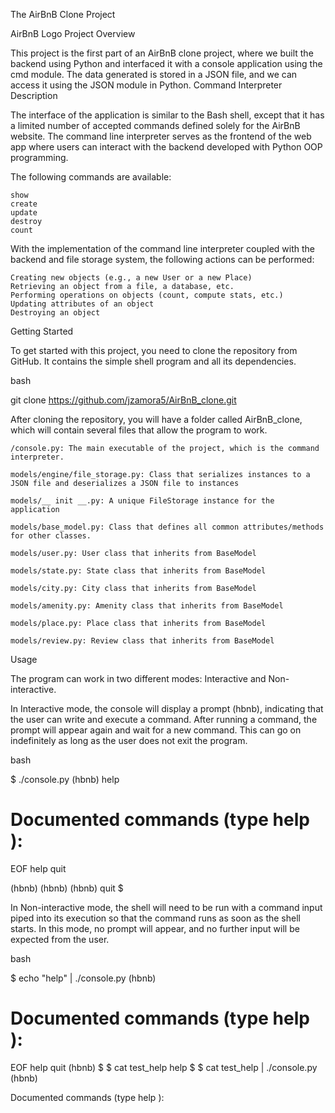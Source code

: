 The AirBnB Clone Project

AirBnB Logo
Project Overview

This project is the first part of an AirBnB clone project, where we built the backend using Python and interfaced it with a console application using the cmd module. The data generated is stored in a JSON file, and we can access it using the JSON module in Python.
Command Interpreter Description

The interface of the application is similar to the Bash shell, except that it has a limited number of accepted commands defined solely for the AirBnB website. The command line interpreter serves as the frontend of the web app where users can interact with the backend developed with Python OOP programming.

The following commands are available:

    show
    create
    update
    destroy
    count

With the implementation of the command line interpreter coupled with the backend and file storage system, the following actions can be performed:

    Creating new objects (e.g., a new User or a new Place)
    Retrieving an object from a file, a database, etc.
    Performing operations on objects (count, compute stats, etc.)
    Updating attributes of an object
    Destroying an object

Getting Started

To get started with this project, you need to clone the repository from GitHub. It contains the simple shell program and all its dependencies.

bash

git clone https://github.com/jzamora5/AirBnB_clone.git

After cloning the repository, you will have a folder called AirBnB_clone, which will contain several files that allow the program to work.

    /console.py: The main executable of the project, which is the command interpreter.

    models/engine/file_storage.py: Class that serializes instances to a JSON file and deserializes a JSON file to instances

    models/__ init __.py: A unique FileStorage instance for the application

    models/base_model.py: Class that defines all common attributes/methods for other classes.

    models/user.py: User class that inherits from BaseModel

    models/state.py: State class that inherits from BaseModel

    models/city.py: City class that inherits from BaseModel

    models/amenity.py: Amenity class that inherits from BaseModel

    models/place.py: Place class that inherits from BaseModel

    models/review.py: Review class that inherits from BaseModel

Usage

The program can work in two different modes: Interactive and Non-interactive.

In Interactive mode, the console will display a prompt (hbnb), indicating that the user can write and execute a command. After running a command, the prompt will appear again and wait for a new command. This can go on indefinitely as long as the user does not exit the program.

bash

$ ./console.py
(hbnb) help

Documented commands (type help <topic>):
========================================
EOF  help  quit

(hbnb) 
(hbnb) 
(hbnb) quit
$

In Non-interactive mode, the shell will need to be run with a command input piped into its execution so that the command runs as soon as the shell starts. In this mode, no prompt will appear, and no further input will be expected from the user.

bash

$ echo "help" | ./console.py
(hbnb)

Documented commands (type help <topic>):
========================================
EOF  help  quit
(hbnb) 
$
$ cat test_help
help
$
$ cat test_help | ./console.py
(hbnb)

Documented commands (type help <topic>):
